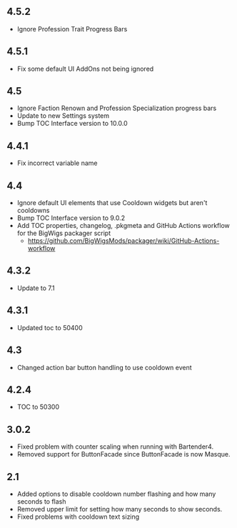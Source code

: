 ## 4.5.2
- Ignore Profession Trait Progress Bars

## 4.5.1
- Fix some default UI AddOns not being ignored

## 4.5
- Ignore Faction Renown and Profession Specialization progress bars
- Update to new Settings system
- Bump TOC Interface version to 10.0.0

## 4.4.1
- Fix incorrect variable name

## 4.4
- Ignore default UI elements that use Cooldown widgets but aren't cooldowns
- Bump TOC Interface version to 9.0.2
- Add TOC properties, changelog, .pkgmeta and GitHub Actions workflow for the BigWigs packager script
    - https://github.com/BigWigsMods/packager/wiki/GitHub-Actions-workflow

## 4.3.2
- Update to 7.1

## 4.3.1
- Updated toc to 50400

## 4.3
- Changed action bar button handling to use cooldown event

## 4.2.4
- TOC to 50300

## 3.0.2
- Fixed problem with counter scaling when running with Bartender4.
- Removed support for ButtonFacade since ButtonFacade is now Masque.

## 2.1
- Added options to disable cooldown number flashing and how many seconds to flash
- Removed upper limit for setting how many seconds to show seconds.
- Fixed problems with cooldown text sizing